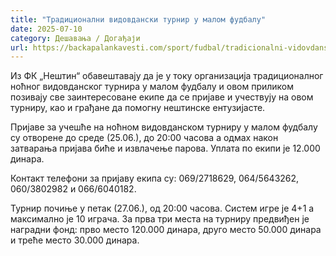 ```yaml
---
title: "Традиционални видовдански турнир у малом фудбалу"
date: 2025-07-10
category: Дешавања / Догађаји
url: https://backapalankavesti.com/sport/fudbal/tradicionalni-vidovdanski-turnir-u-malom-fudbalu-2/
---
```


Из ФК „Нештин“ обавештавају да је у току организација традиционалног ноћног видовданског турнира у малом фудбалу и овом приликом позивају све заинтересоване екипе да се пријаве и учествују на овом турниру, као и грађане да помогну нештинске ентузијасте.

Пријаве за учешће на ноћном видовданском турниру у малом фудбалу су отворене до среде (25.06.), до 20:00 часова а одмах након затварања пријава биће и извлачење парова. Уплата по екипи је 12.000 динара.

Контакт телефони за пријаву екипа су: 069/2718629, 064/5643262, 060/3802982 и 066/6040182.

Турнир почиње у петак (27.06.), од 20:00 часова. Систем игре је 4+1 а максимално је 10 играча. За прва три места на турниру предвиђен је наградни фонд: прво место 120.000 динара, друго место 50.000 динара и треће место 30.000 динара.
